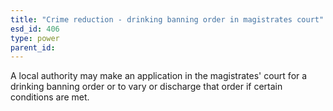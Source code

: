 ```yaml
---
title: "Crime reduction - drinking banning order in magistrates court"
esd_id: 406
type: power
parent_id:  
---
```


A local authority may make an application in the magistrates' court for a drinking banning order or to vary or discharge that order if certain conditions are met.

